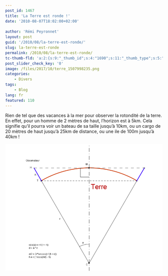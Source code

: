 ```yaml
---
post_id: 1467
title: 'La Terre est ronde !'
date: '2010-08-07T18:02:00+02:00'

author: 'Rémi Peyronnet'
layout: post
guid: '/2010/08/la-terre-est-ronde/'
slug: la-terre-est-ronde
permalink: /2010/08/la-terre-est-ronde/
tc-thumb-fld: 'a:2:{s:9:"_thumb_id";s:4:"1690";s:11:"_thumb_type";s:5:"thumb";}'
post_slider_check_key: '0'
image: /files/2017/10/terre_1507998235.png
categories:
    - Divers
tags:
    - Blog
lang: fr
featured: 110
---
```


Rien de tel que des vacances à la mer pour observer la rotondité de la terre. En effet, pour un homme de 2 mètres de haut, l’horizon est à 5km. Cela signifie qu’il pourra voir un bateau de sa taille jusqu’à 10km, ou un cargo de 20 mètres de haut jusqu’à 25km de distance, ou une ile de 100m jusqu’à 40km !

![](/files/2009/04/rotonditeterre-1.png)